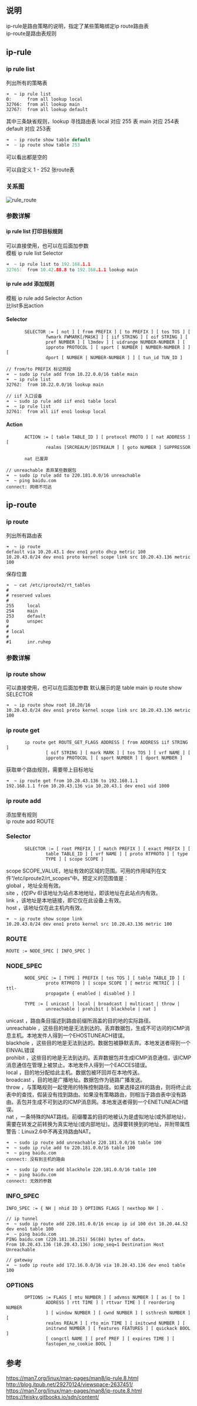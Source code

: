 ## 说明
ip-rule是路由策略的说明，指定了某些策略绑定ip route路由表  
ip-route是路由表规则


## ip-rule

### ip rule list
列出所有的策略表

``` shell
➜  ~ ip rule list
0:      from all lookup local 
32766:  from all lookup main 
32767:  from all lookup default
```

其中三条缺省规则，lookup 寻找路由表
local 对应 255 表
main 对应 254表
default 对应 253表

``` c
➜  ~ ip route show table default 
➜  ~ ip route show table 253 
```
可以看出都是空的

可以自定义 1 - 252 张route表

### 关系图
![rule_route](../asset/rule_route.jpg)

### 参数详解

#### ip rule list 打印目标规则
可以直接使用，也可以在后面加参数    
模板 ip rule list Selector

``` c
➜  ~ ip rule list to 192.168.1.1
32765:  from 10.42.88.8 to 192.168.1.1 lookup main
```

#### ip rule add 添加规则
模板 ip rule add Selector Action   
比list多出action




#### Selector
``` doc
       SELECTOR := [ not ] [ from PREFIX ] [ to PREFIX ] [ tos TOS ] [
               fwmark FWMARK[/MASK] ] [ iif STRING ] [ oif STRING ] [
               pref NUMBER ] [ l3mdev ] [ uidrange NUMBER-NUMBER ] [
               ipproto PROTOCOL ] [ sport [ NUMBER | NUMBER-NUMBER ] ] [
               dport [ NUMBER | NUMBER-NUMBER ] ] [ tun_id TUN_ID ]
```

``` shell
// from/to PREFIX 标记网段
➜  ~ sudo ip rule add from 10.22.0.0/16 table main
➜  ~ ip rule list
32762:  from 10.22.0.0/16 lookup main
```

``` shell
// iif 入口设备 
➜  ~ sudo ip rule add iif eno1 table local
➜  ~ ip rule list
32761:  from all iif eno1 lookup local
```

#### Action
``` doc
       ACTION := [ table TABLE_ID ] [ protocol PROTO ] [ nat ADDRESS ] [
               realms [SRCREALM/]DSTREALM ] [ goto NUMBER ] SUPPRESSOR
               
       nat 已废弃
```

``` shell
// unreachable 丢弃某些数据包
➜  ~ sudo ip rule add to 220.181.0.0/16 unreachable
➜  ~ ping baidu.com
connect: 网络不可达
```

## ip-route
### ip route
列出所有路由表
``` shell
➜  ~ ip route 
default via 10.20.43.1 dev eno1 proto dhcp metric 100 
10.20.43.0/24 dev eno1 proto kernel scope link src 10.20.43.136 metric 100 
```

保存位置
``` shell
➜  ~ cat /etc/iproute2/rt_tables 
#
# reserved values
#
255     local
254     main
253     default
0       unspec
#
# local
#
#1      inr.ruhep
```


### 参数详解

### ip route show
可以直接使用，也可以在后面加参数  默认展示的是 table main 
ip route show SELECTOR

``` shell
➜  ~ ip route show root 10.20/16 
10.20.43.0/24 dev eno1 proto kernel scope link src 10.20.43.136 metric 100 
```

### ip route get
``` shell
       ip route get ROUTE_GET_FLAGS ADDRESS [ from ADDRESS iif STRING  ]
               [ oif STRING ] [ mark MARK ] [ tos TOS ] [ vrf NAME ] [
               ipproto PROTOCOL ] [ sport NUMBER ] [ dport NUMBER ]
```
获取单个路由规则，需要带上目标地址
``` shell
➜  ~ ip route get from 10.20.43.136 to 192.168.1.1
192.168.1.1 from 10.20.43.136 via 10.20.43.1 dev eno1 uid 1000
```

### ip route add
添加里有规则    
ip route add ROUTE 

### Selector
``` doc
       SELECTOR := [ root PREFIX ] [ match PREFIX ] [ exact PREFIX ] [
               table TABLE_ID ] [ vrf NAME ] [ proto RTPROTO ] [ type
               TYPE ] [ scope SCOPE ]
```
scope SCOPE_VALUE，地址有效的区域的范围。可用的作用域列在文件“/etc/iproute2/rt_scopes“中。预定义的范围值是：  
global ，地址全局有效。      
site ，(仅IPv 6)该地址为站点本地地址，即该地址在此站点内有效。   
link ，该地址是本地链接，即它仅在此设备上有效。       
host ，该地址仅在此主机内有效。

``` shell
➜  ~ ip route show scope link
10.20.43.0/24 dev eno1 proto kernel src 10.20.43.136 metric 100
```

### ROUTE

``` doc 
ROUTE := NODE_SPEC [ INFO_SPEC ]
```

### NODE_SPEC
``` doc
       NODE_SPEC := [ TYPE ] PREFIX [ tos TOS ] [ table TABLE_ID ] [
               proto RTPROTO ] [ scope SCOPE ] [ metric METRIC ] [ ttl-
               propagate { enabled | disabled } ]    
               
       TYPE := [ unicast | local | broadcast | multicast | throw |
               unreachable | prohibit | blackhole | nat ]                   
```
unicast ，路由条目描述到路由前缀所涵盖的目的地的实际路径。  
unreachable ，这些目的地是无法到达的。丢弃数据包，生成不可访问的ICMP消息主机。本地发件人得到一个EHOSTUNEACH错误。      
blackhole ，这些目的地是无法到达的。数据包被静默丢弃。本地发送者得到一个EINVAL错误     
prohibit ，这些目的地是无法到达的。丢弃数据包并生成ICMP消息通信，该ICMP消息通信在管理上被禁止。本地发件人得到一个EACCES错误。    
local ，目的地分配给此主机。数据包被环回并在本地传送。          
broadcast ，目的地是广播地址。数据包作为链路广播发送。          
throw ，与策略规则一起使用的特殊控制路径。如果选择这样的路由，则将终止此表中的查找，假装没有找到路由。如果没有策略路由，则相当于路由表中没有路由。丢包并生成不可到达的ICMP消息网。本地发送者得到一个ENETUNEACH错误。       
nat ，一条特殊的NAT路线。前缀覆盖的目的地被认为是虚拟地址(或外部地址)，需要在转发之前转换为真实地址(或内部地址)。选择要转换到的地址，并附带属性警告：Linux2.6中不再支持路由NAT。

``` shell
➜  ~ sudo ip route add unreachable 220.181.0.0/16 table 100
➜  ~ sudo ip rule add to 220.181.0.0/16 table 100
➜  ~ ping baidu.com
connect: 没有到主机的路由

➜  ~ sudo ip route add blackhole 220.181.0.0/16 table 100
➜  ~ ping baidu.com
connect: 无效的参数
```

### INFO_SPEC
``` doc
INFO_SPEC := { NH | nhid ID } OPTIONS FLAGS [ nexthop NH ] .
```

``` shell
// ip tunnel
➜  ~ sudo ip route add 220.181.0.0/16 encap ip id 100 dst 10.20.44.52 dev eno1 table 100
➜  ~ ping baidu.com
PING baidu.com (220.181.38.251) 56(84) bytes of data.
From 10.20.43.136 (10.20.43.136) icmp_seq=1 Destination Host Unreachable
```

``` shell
// gateway
➜  ~ sudo ip route add 172.16.0.0/16 via 10.20.43.136 dev eno1 table 100
```

### OPTIONS
``` doc
       OPTIONS := FLAGS [ mtu NUMBER ] [ advmss NUMBER ] [ as [ to ]
               ADDRESS ] rtt TIME ] [ rttvar TIME ] [ reordering NUMBER
               ] [ window NUMBER ] [ cwnd NUMBER ] [ ssthresh NUMBER ] [
               realms REALM ] [ rto_min TIME ] [ initcwnd NUMBER ] [
               initrwnd NUMBER ] [ features FEATURES ] [ quickack BOOL ]
               [ congctl NAME ] [ pref PREF ] [ expires TIME ] [
               fastopen_no_cookie BOOL ]
```




## 参考
https://man7.org/linux/man-pages/man8/ip-rule.8.html       
http://blog.itpub.net/29270124/viewspace-2637451/       
https://man7.org/linux/man-pages/man8/ip-route.8.html       
https://feisky.gitbooks.io/sdn/content/     
